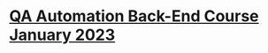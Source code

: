 # [QA Automation Back-End Course January 2023](https://softuni.bg/trainings/4021/qa-automation-back-end-january-2023#lesson-50558)
